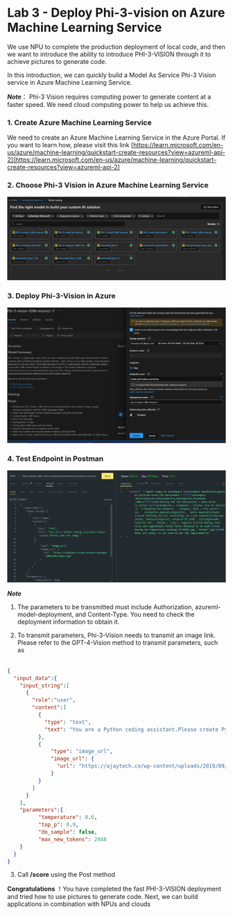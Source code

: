 # **Lab 3 - Deploy Phi-3-vision on Azure Machine Learning Service**

We use NPU to complete the production deployment of local code, and then we want to introduce the ability to introduce PHI-3-VISION through it to achieve pictures to generate code.

In this introduction, we can quickly build a Model As Service Phi-3 Vision service in Azure Machine Learning Service.

***Note***： Phi-3 Vision requires computing power to generate content at a faster speed. We need cloud computing power to help us achieve this.


### **1. Create Azure Machine Learning Service**

We need to create an Azure Machine Learning Service in the Azure Portal. If you want to learn how, please visit this link [https://learn.microsoft.com/en-us/azure/machine-learning/quickstart-create-resources?view=azureml-api-2](https://learn.microsoft.com/en-us/azure/machine-learning/quickstart-create-resources?view=azureml-api-2)


### **2. Choose Phi-3 Vision in Azure Machine Learning Service**

![Catalog](../../../../../imgs/07/01/vison_catalog.png)


### **3. Deploy Phi-3-Vision in Azure**


![Deploy](../../../../../imgs/07/01/vision_deploy.png)


### **4. Test Endpoint in Postman**


![Test](../../../../../imgs/07/01/vision_test.png)


***Note***

1. The parameters to be transmitted must include Authorization, azureml-model-deployment, and Content-Type. You need to check the deployment information to obtain it.

2. To transmit parameters, Phi-3-Vision needs to transmit an image link. Please refer to the GPT-4-Vision method to transmit parameters, such as

```json

{
  "input_data":{
    "input_string":[
      {
        "role":"user",
        "content":[ 
          {
            "type": "text",
            "text": "You are a Python coding assistant.Please create Python code for image "
          },
          {
              "type": "image_url",
              "image_url": {
                "url": "https://ajaytech.co/wp-content/uploads/2019/09/index.png"
              }
          }
        ]
      }
    ],
    "parameters":{
          "temperature": 0.6,
          "top_p": 0.9,
          "do_sample": false,
          "max_new_tokens": 2048
    }
  }
}

```

3. Call **/score** using the Post method

**Congratulations** ！You have completed the fast PHI-3-VISION deployment and tried how to use pictures to generate code. Next, we can build applications in combination with NPUs and clouds


